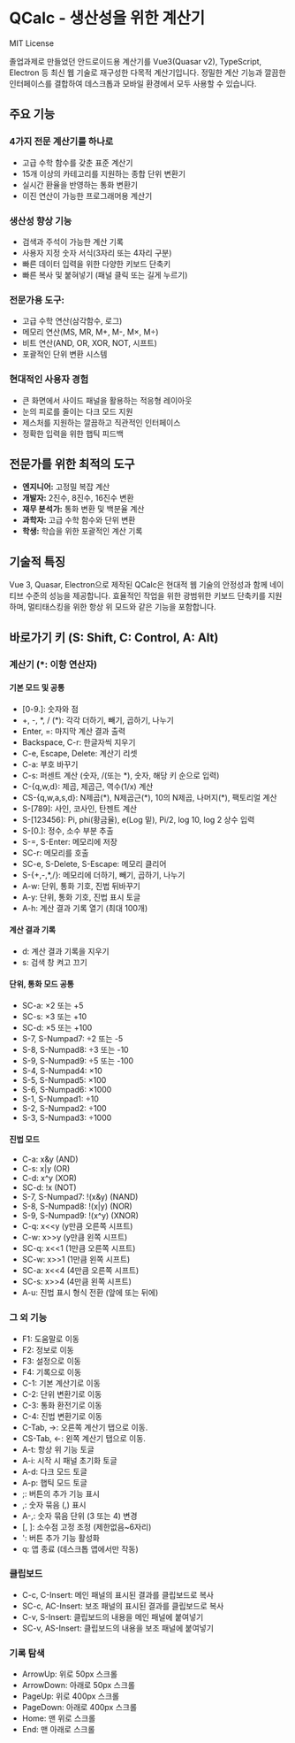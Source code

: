 # QCalc - 생산성을 위한 계산기

MIT License

졸업과제로 만들었던 안드로이드용 계산기를 Vue3(Quasar v2), TypeScript, Electron 등 최신 웹 기술로 재구성한 다목적 계산기입니다. 정밀한 계산 기능과 깔끔한 인터페이스를 결합하여 데스크톱과 모바일 환경에서 모두 사용할 수 있습니다.

## 주요 기능

### **4가지 전문 계산기를 하나로**

- 고급 수학 함수를 갖춘 표준 계산기
- 15개 이상의 카테고리를 지원하는 종합 단위 변환기
- 실시간 환율을 반영하는 통화 변환기
- 이진 연산이 가능한 프로그래머용 계산기

### **생산성 향상 기능**

- 검색과 주석이 가능한 계산 기록
- 사용자 지정 숫자 서식(3자리 또는 4자리 구분)
- 빠른 데이터 입력을 위한 다양한 키보드 단축키
- 빠른 복사 및 붙혀넣기 (패널 클릭 또는 길게 누르기)

### **전문가용 도구:**

- 고급 수학 연산(삼각함수, 로그)
- 메모리 연산(MS, MR, M+, M-, M×, M÷)
- 비트 연산(AND, OR, XOR, NOT, 시프트)
- 포괄적인 단위 변환 시스템

### **현대적인 사용자 경험**

- 큰 화면에서 사이드 패널을 활용하는 적응형 레이아웃
- 눈의 피로를 줄이는 다크 모드 지원
- 제스처를 지원하는 깔끔하고 직관적인 인터페이스
- 정확한 입력을 위한 햅틱 피드백

## 전문가를 위한 최적의 도구

- **엔지니어:** 고정밀 복잡 계산
- **개발자:** 2진수, 8진수, 16진수 변환
- **재무 분석가:** 통화 변환 및 백분율 계산
- **과학자:** 고급 수학 함수와 단위 변환
- **학생:** 학습을 위한 포괄적인 계산 기록

## 기술적 특징

Vue 3, Quasar, Electron으로 제작된 QCalc은 현대적 웹 기술의 안정성과 함께 네이티브 수준의 성능을 제공합니다. 효율적인 작업을 위한 광범위한 키보드 단축키를 지원하며, 멀티태스킹을 위한 항상 위 모드와 같은 기능을 포함합니다.

## 바로가기 키 (S: Shift, C: Control, A: Alt)

### 계산기 (\*: 이항 연산자)

#### 기본 모드 및 공통

- [0-9\.]: 숫자와 점
- +, -, \*, / (\*): 각각 더하기, 빼기, 곱하기, 나누기
- Enter, =: 마지막 계산 결과 출력
- Backspace, C-r: 한글자씩 지우기
- C-e, Escape, Delete: 계산기 리셋
- C-a: 부호 바꾸기
- C-s: 퍼센트 계산 (숫자, /(또는 \*), 숫자, 해당 키 순으로 입력)
- C-{q,w,d}: 제곱, 제곱근, 역수(1/x) 계산
- CS-{q,w,a,s,d}: N제곱(\*), N제곱근(\*), 10의 N제곱, 나머지(\*), 팩토리얼 계산
- S-[789]: 사인, 코사인, 탄젠트 계산
- S-[123456]: Pi, phi(황금율), e(Log 밑), Pi/2, log 10, log 2 상수 입력
- S-[0\.]: 정수, 소수 부분 추출
- S-=, S-Enter: 메모리에 저장
- SC-r: 메모리를 호출
- SC-e, S-Delete, S-Escape: 메모리 클리어
- S-{+,-,\*,/}: 메모리에 더하기, 빼기, 곱하기, 나누기
- A-w: 단위, 통화 기호, 진법 뒤바꾸기
- A-y: 단위, 통화 기호, 진법 표시 토글
- A-h: 계산 결과 기록 열기 (최대 100개)

#### 계산 결과 기록

- d: 계산 결과 기록을 지우기
- s: 검색 창 켜고 끄기

#### 단위, 통화 모드 공통

- SC-a: ×2 또는 +5
- SC-s: ×3 또는 +10
- SC-d: ×5 또는 +100
- S-7, S-Numpad7: ÷2 또는 -5
- S-8, S-Numpad8: ÷3 또는 -10
- S-9, S-Numpad9: ÷5 또는 -100
- S-4, S-Numpad4: ×10
- S-5, S-Numpad5: ×100
- S-6, S-Numpad6: ×1000
- S-1, S-Numpad1: ÷10
- S-2, S-Numpad2: ÷100
- S-3, S-Numpad3: ÷1000

#### 진법 모드

- C-a: x&y (AND)
- C-s: x|y (OR)
- C-d: x^y (XOR)
- SC-d: !x (NOT)
- S-7, S-Numpad7: !(x&y) (NAND)
- S-8, S-Numpad8: !(x|y) (NOR)
- S-9, S-Numpad9: !(x^y) (XNOR)
- C-q: x<<y (y만큼 오른쪽 시프트)
- C-w: x>>y (y만큼 왼쪽 시프트)
- SC-q: x<<1 (1만큼 오른쪽 시프트)
- SC-w: x>>1 (1만큼 왼쪽 시프트)
- SC-a: x<<4 (4만큼 오른쪽 시프트)
- SC-s: x>>4 (4만큼 왼쪽 시프트)
- A-u: 진법 표시 형식 전환 (앞에 또는 뒤에)

### 그 외 기능

- F1: 도움말로 이동
- F2: 정보로 이동
- F3: 설정으로 이동
- F4: 기록으로 이동
- C-1: 기본 계산기로 이동
- C-2: 단위 변환기로 이동
- C-3: 통화 환전기로 이동
- C-4: 진법 변환기로 이동
- C-Tab, ->: 오른쪽 계산기 탭으로 이동.
- CS-Tab, <-: 왼쪽 계산기 탭으로 이동.
- A-t: 항상 위 기능 토글
- A-i: 시작 시 패널 초기화 토글
- A-d: 다크 모드 토글
- A-p: 햅틱 모드 토글
- ;: 버튼의 추가 기능 표시
- ,: 숫자 묶음 (,) 표시
- A-,: 숫자 묶음 단위 (3 또는 4) 변경
- [, ]: 소수점 고정 조정 (제한없음~6자리)
- ': 버튼 추가 기능 활성화
- q: 앱 종료 (데스크톱 앱에서만 작동)

### 클립보드

- C-c, C-Insert: 메인 패널의 표시된 결과를 클립보드로 복사
- SC-c, AC-Insert: 보조 패널의 표시된 결과를 클립보드로 복사
- C-v, S-Insert: 클립보드의 내용을 메인 패널에 붙여넣기
- SC-v, AS-Insert: 클립보드의 내용을 보조 패널에 붙여넣기

### 기록 탐색

- ArrowUp: 위로 50px 스크롤
- ArrowDown: 아래로 50px 스크롤
- PageUp: 위로 400px 스크롤
- PageDown: 아래로 400px 스크롤
- Home: 맨 위로 스크롤
- End: 맨 아래로 스크롤
